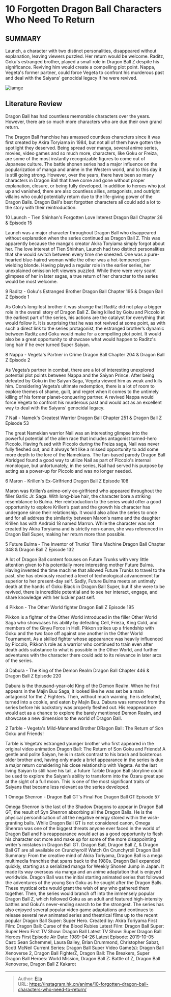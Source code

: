 # 10 Forgotten Dragon Ball Characters Who Need To Return


## SUMMARY 


 Launch, a character with two distinct personalities, disappeared without explanation, leaving viewers puzzled. Her return would be welcome. 
 Raditz, Goku&#39;s estranged brother, played a small role in Dragon Ball Z despite his significance. Reviving him would create a compelling plot point. 
 Nappa, Vegeta&#39;s former partner, could force Vegeta to confront his murderous past and deal with the Saiyans&#39; genocidal legacy if he were revived. 

![iamge](https://static1.srcdn.com/wordpress/wp-content/uploads/2023/09/top-10-dragon-ball-characters-2.jpg)

## Literature Review

Dragon Ball has had countless memorable characters over the years. However, there are so much more characters who are due their own grand return.




The Dragon Ball franchise has amassed countless characters since it was first created by Akira Toryiama in 1984, but not all of them have gotten the spotlight they deserved. Being spread over manga, several anime series, movies, video games and so much more, characters, like Goku or Freiza, are some of the most instantly recognizable figures to come out of Japanese culture. The battle shonen series had a major influence on the popularization of manga and anime in the Western world, and to this day it is still going strong.
However, over the years, there have been so many characters in Dragon Ball that have come and gone without proper explanation, closure, or being fully developed. In addition to heroes who just up and vanished, there are also countless allies, antagonists, and outright villains who could potentially return due to the life-giving power of the Dragon Balls. Dragon Ball&#39;s best forgotten characters all could add a lot to the story with their reintroduction.









 








 10  Launch - Tien Shinhan&#39;s Forgotten Love Interest 
Dragon Ball Chapter 26 &amp; Episode 15
        

Launch was a major character throughout Dragon Ball who disappeared without explanation when the series continued as Dragon Ball Z. This was apparently because the manga’s creator Akira Toryiama simply forgot about her. The love interest of Tien Shinhan, Launch had two distinct personalities that she would switch between every time she sneezed. One was a pure-hearted blue-haired woman while the other was a hot-tempered gun-wielding blonde. Having played a regular role in the earlier series, her unexplained omission left viewers puzzled. While there were very scant glimpses of her in later sagas, a true return of her character to the series would be most welcome.





 9  Raditz - Goku&#39;s Estranged Brother 
Dragon Ball Chapter 195 &amp; Dragon Ball Z Episode 1


 







As Goku’s long-lost brother it was strange that Raditz did not play a bigger role in the overall story of Dragon Ball Z. Being killed by Goku and Piccolo in the earliest part of the series, his actions are the catalyst for everything that would follow it. It is surprising that he was not revived at some point, as with such a direct link to the series protagonist, the estranged brother’s dynamic between Raditz and Goku would make for a compelling plot point. It would also be a great opportunity to showcase what would happen to Raditz&#39;s long hair if he ever turned Super Saiyan.





 8  Nappa - Vegeta&#39;s Partner in Crime 
Dragon Ball Chapter 204 &amp; Dragon Ball Z Episode 2


 







As Vegeta’s partner in combat, there are a lot of interesting unexplored potential plot points between Nappa and the Saiyan Prince. After being defeated by Goku in the Saiyan Saga, Vegeta viewed him as weak and kills him. Considering Vegeta’s ultimate redemption, there is a lot of room to explore themes of shame, guilt, and regret when it comes to the untimely killing of his former planet-conquering partner. A revived Nappa would force Vegeta to confront his murderous past and would act as an excellent way to deal with the Saiyans&#39; genocidal legacy.





 7  Nail - Namek&#39;s Greatest Warrior 
Dragon Ball Chapter 251 &amp; Dragon Ball Z Episode 53
        

The great Namekian warrior Nail was an interesting glimpse into the powerful potential of the alien race that includes antagonist turned-hero Piccolo. Having fused with Piccolo during the Freiza saga, Nail was never fully fleshed out, and it always felt like a missed opportunity to add some more depth to the lore of the Namekians. The fan-based parody Dragon Ball Abridged found a good way to utilize Nail as part of Piccolo&#39;s internal monologue, but unfortunately, in the series, Nail had served his purpose by acting as a power-up for Piccolo and was no longer needed.





 6  Maron - Krillen&#39;s Ex-Girlfriend 
Dragon Ball Z Episode 108
        

Maron was Krillen’s anime-only ex-girlfriend who appeared throughout the filler Garlic Jr. Saga. With long-blue hair, the character bore a striking resemblance to Bulma. Her reintroduction to the series would offer a good opportunity to explore Krillen’s past and the growth his character has undergone since their relationship. It would also allow the series to once and for all address the similarity between Maron&#39;s name and the daughter Krillen has with Android 18 named Marron. While the character was not created by Akira Toryiama and is strictly non-canon, she was referenced in Dragon Ball Super, making her return more than possible.





 5  Future Bulma - The Inventor of Trunks&#39; Time Machine 
Dragon Ball Chapter 348 &amp; Dragon Ball Z Episode 132
        

A lot of Dragon Ball content focuses on Future Trunks with very little attention given to his potentially more interesting mother Future Bulma. Having invented the time machine that allowed Future Trunks to travel to the past, she has obviously reached a level of technological advancement far superior to her present-day self. Sadly, Future Bulma meets an untimely death at the hands of Goku Black in Dragon Ball Super, but if she were to be revived, there is incredible potential and to see her interact, engage, and share knowledge with her luckier past self.





 4  Pikkon - The Other World fighter 
Dragon Ball Z Episode 195
        

Pikkon is a fighter of the Other World introduced in the filler Other World Saga who showcases his ability by defeating Cell, Frieza, King Cold, and members of the Ginyu Force in Hell. Pikkon strikes up a friendship with Goku and the two face off against one another in the Other World Tournament. As a skilled fighter whose appearance was heavily influenced by Piccolo, Pikkon’s role as a warrior who continued to train even after death adds substance to what is possible in the Other World, and further adventures with the character there could add to its relevance in later arcs of the series.





 3  Dabura - The King of the Demon Realm 
Dragon Ball Chapter 446 &amp; Dragon Ball Z Episode 220
        

Dabura is the thousand-year-old King of the Demon Realm. When he first appears in the Majin Buu Saga, it looked like he was set be a main antagonist for the Z Fighters. Then, without much warning, he is defeated, turned into a cookie, and eaten by Majin Buu. Dabura was removed from the series before his backstory was properly fleshed out. His reappearance would act as a chance to explore the barely mentioned Demon Realm, and showcase a new dimension to the world of Dragon Ball.





 2  Tarble - Vegeta&#39;s Mild-Mannered Brother 
DRagon Ball: The Return of Son Goku and Friends!


 







Tarble is Vegeta’s estranged younger brother who first appeared in the original video animation Dragon Ball: The Return of Son Goku and Friends! A gentle and polite Saiyan, he is in stark contrast to his brash and boisterous older brother and, having only made a brief appearance in the series is due a major return considering his close relationship with Vegeta. As the last living Saiyan to still have his tail, a future Tarble Dragon Ball storyline could be used to explore the Saiyan’s ability to transform into the Ōzaru great ape at the sight of a full moon. This is one of the most significant traits of Saiyans that became less relevant as the series developed.





 1  Omega Shenron - Dragon Ball GT&#39;s Final Foe 
Dragon Ball GT Episode 57
        

Omega Shenron is the last of the Shadow Dragons to appear in Dragon Ball GT, the result of Syn Shenron absorbing all the Dragon Balls. He is the physical personification of all the negative energy stored within the wish-granting balls. While Dragon Ball GT is not considered canon, Omega Shenron was one of the biggest threats anyone ever faced in the world of Dragon Ball and his reappearance would act as a good opportunity to flesh his character out more and make up for some of the more disappointing writer&#39;s mistakes in Dragon Ball GT.
Dragon Ball, Dragon Ball Z, &amp; Dragon Ball GT are all available on Crunchyroll!
Watch On Crunchyroll
               Dragon Ball   Summary:   From the creative mind of Akira Toriyama, Dragon Ball is a mega multimedia franchise that spans back to the 1980s. Dragon Ball expanded quickly, starting as a serialized manga for Weekly Shonen Jump in Japan. It made its way overseas via manga and an anime adaptation that is enjoyed worldwide. Dragon Ball was the initial starting animated series that followed the adventures of the young Son Goku as he sought after the Dragon Balls. These mystical orbs would grant the wish of any who gathered them together. Then, the series would branch off into the immensely popular Dragon Ball Z, which followed Goku as an adult and featured high-intensity battles and Goku&#39;s never-ending search to be the strongest. The series has also enjoyed several popular video game adaptations and continues to release several new animated series and theatrical films up to the recent popular Dragon Ball Super: Super Hero.    Created by:   Akira Toriyama    First Film:   Dragon Ball: Curse of the Blood Rubies    Latest Film:   Dragon Ball Super: Super Hero    First TV Show:   Dragon Ball    Latest TV Show:   Super Dragon Ball Heroes    First Episode Air Date:   1989-04-26    Latest Episode:   2019-10-05    Cast:   Sean Schemmel, Laura Bailey, Brian Drummond, Christopher Sabat, Scott McNeil    Current Series:   Dragon Ball Super    Video Game(s):   Dragon Ball Xenoverse 2, Dragon Ball FighterZ, Dragon Ball: The Breakers, Super Dragon Ball Heroes: World Mission, Dragon Ball Z: Battle of Z, Dragon Ball Xenoverse, Dragon Ball Z Kakarot      

---

> Author: [Ella](https://instagram.hk.cn/)  
> URL: https://instagram.hk.cn/anime/10-forgotten-dragon-ball-characters-who-need-to-return/  

